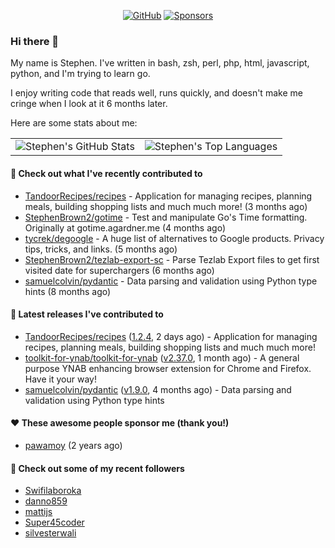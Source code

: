 <p align="center">
    <a href="https://github.com/StephenBrown2"><img src="https://img.shields.io/github/followers/StephenBrown2.svg?label=GitHub&style=social" alt="GitHub"></a>
    <a href="https://github.com/sponsors/StephenBrown2"><img src="https://img.shields.io/badge/Sponsors--_.svg?style=social&logo=github&logoColor=EA4AAA" alt="Sponsors"></a>
</p>

### Hi there 👋

My name is Stephen. I've written in bash, zsh, perl, php, html, javascript, python, and I'm trying to learn go.

I enjoy writing code that reads well, runs quickly, and doesn't make me cringe when I look at it 6 months later.

Here are some stats about me:

|     |     |
| --- | --- |
| ![Stephen's GitHub Stats](https://github-readme-stats.vercel.app/api?username=StephenBrown2&show_icons=true&count_private=true) | ![Stephen's Top Languages](https://github-readme-stats.vercel.app/api/top-langs/?username=StephenBrown2&layout=compact) |

#### 👷 Check out what I've recently contributed to

- [TandoorRecipes/recipes](https://github.com/TandoorRecipes/recipes) - Application for managing recipes, planning meals, building shopping lists and much much more! (3 months ago)
- [StephenBrown2/gotime](https://github.com/StephenBrown2/gotime) - Test and manipulate Go&#39;s Time formatting. Originally at gotime.agardner.me (4 months ago)
- [tycrek/degoogle](https://github.com/tycrek/degoogle) - A huge list of alternatives to Google products. Privacy tips, tricks, and links. (5 months ago)
- [StephenBrown2/tezlab-export-sc](https://github.com/StephenBrown2/tezlab-export-sc) - Parse Tezlab Export files to get first visited date for superchargers (6 months ago)
- [samuelcolvin/pydantic](https://github.com/samuelcolvin/pydantic) - Data parsing and validation using Python type hints (8 months ago)



#### 🔭 Latest releases I've contributed to

- [TandoorRecipes/recipes](https://github.com/TandoorRecipes/recipes) ([1.2.4](https://github.com/TandoorRecipes/recipes/releases/tag/1.2.4), 2 days ago) - Application for managing recipes, planning meals, building shopping lists and much much more!
- [toolkit-for-ynab/toolkit-for-ynab](https://github.com/toolkit-for-ynab/toolkit-for-ynab) ([v2.37.0](https://github.com/toolkit-for-ynab/toolkit-for-ynab/releases/tag/v2.37.0), 1 month ago) - A general purpose YNAB enhancing browser extension for Chrome and Firefox. Have it your way!
- [samuelcolvin/pydantic](https://github.com/samuelcolvin/pydantic) ([v1.9.0](https://github.com/samuelcolvin/pydantic/releases/tag/v1.9.0), 4 months ago) - Data parsing and validation using Python type hints

#### ❤️ These awesome people sponsor me (thank you!)

- [pawamoy](https://github.com/pawamoy) (2 years ago)

#### 👯 Check out some of my recent followers

- [Swifilaboroka](https://github.com/Swifilaboroka)
- [danno859](https://github.com/danno859)
- [mattijs](https://github.com/mattijs)
- [Super45coder](https://github.com/Super45coder)
- [silvesterwali](https://github.com/silvesterwali)


